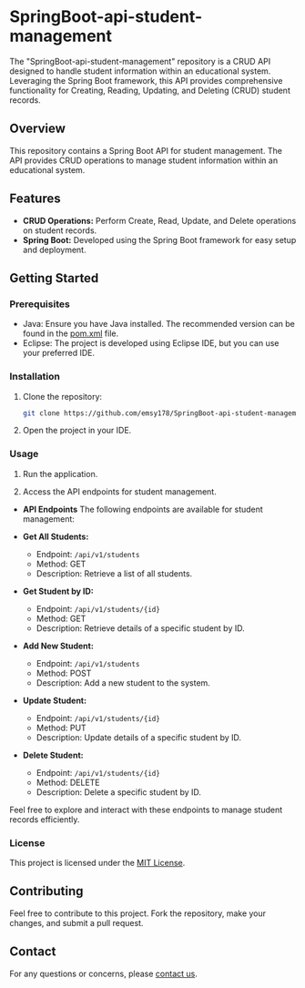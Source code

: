 # SpringBoot-api-student-management
The "SpringBoot-api-student-management" repository is a CRUD API designed to handle student information within an educational system. Leveraging the Spring Boot framework, this API provides comprehensive functionality for Creating, Reading, Updating, and Deleting (CRUD) student records.


## Overview

This repository contains a Spring Boot API for student management. The API provides CRUD operations to manage student information within an educational system.

## Features

- **CRUD Operations:** Perform Create, Read, Update, and Delete operations on student records.
- **Spring Boot:** Developed using the Spring Boot framework for easy setup and deployment.

## Getting Started

### Prerequisites

- Java: Ensure you have Java installed. The recommended version can be found in the [pom.xml](./pom.xml) file.
- Eclipse: The project is developed using Eclipse IDE, but you can use your preferred IDE.

### Installation

1. Clone the repository:

    ```bash
    git clone https://github.com/emsy178/SpringBoot-api-student-management.git
    ```

2. Open the project in your IDE.

### Usage

1. Run the application.

2. Access the API endpoints for student management.
- **API Endpoints**
The following endpoints are available for student management:
- **Get All Students:**
  - Endpoint: `/api/v1/students`
  - Method: GET
  - Description: Retrieve a list of all students.

- **Get Student by ID:**
  - Endpoint: `/api/v1/students/{id}`
  - Method: GET
  - Description: Retrieve details of a specific student by ID.

- **Add New Student:**
  - Endpoint: `/api/v1/students`
  - Method: POST
  - Description: Add a new student to the system.

- **Update Student:**
  - Endpoint: `/api/v1/students/{id}`
  - Method: PUT
  - Description: Update details of a specific student by ID.

- **Delete Student:**
  - Endpoint: `/api/v1/students/{id}`
  - Method: DELETE
  - Description: Delete a specific student by ID.

Feel free to explore and interact with these endpoints to manage student records efficiently.

### License

This project is licensed under the [MIT License](./LICENSE).

## Contributing

Feel free to contribute to this project. Fork the repository, make your changes, and submit a pull request.

## Contact

For any questions or concerns, please [contact us](mailto:your-fayeoctaveemmanuel5@gmail.com).


